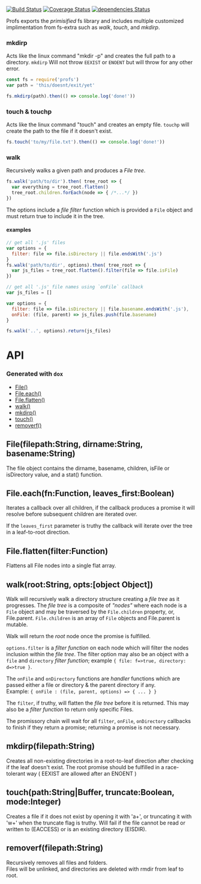 [![Build Status](https://travis-ci.org/matutter/profs.svg?branch=master)](https://travis-ci.org/matutter/profs)
[![Coverage Status](https://coveralls.io/repos/github/matutter/profs/badge.svg?branch=master)](https://coveralls.io/github/matutter/profs?branch=master) [![dependencies Status](https://david-dm.org/matutter/profs/status.svg)](https://david-dm.org/matutter/profs)

Profs exports the _primisified_ fs library and includes multiple customized implimentation from fs-extra such as _walk_, _touch_, and _mkdirp_.

### mkdirp
Acts like the linux command "mkdir -p" and creates the full path to a directory. 
`mkdirp` Will not throw `EEXIST` or `ENOENT` but will throw for any other error.

```javascript
const fs = require('profs')
var path = 'this/doesnt/exit/yet'

fs.mkdirp(path).then(() => console.log('done!'))
```

### touch & touchp
Acts like the linux command "touch" and creates an empty file. `touchp` will create the path to the file if it doesn't exist.

```javascript
fs.touch('to/my/file.txt').then(() => console.log('done!'))
```

### walk
Recursively walks a given path and produces a _File tree_.

```javascript
fs.walk('path/to/dir').then( tree_root => {
  var everything = tree_root.flatten()
  tree_root.children.forEach(node => { /*...*/ })
})
```
The options include a _file filter_ function which is provided a `File` object and must return true to include it in the tree.

#### examples  
```javascript
// get all '.js' files
var options = {
  filter: file => file.isDirectory || file.endsWith('.js')
}
fs.walk('path/to/dir', options).then( tree_root => {
  var js_files = tree_root.flatten().filter(file => file.isFile)
})
```

```javascript
// get all '.js' file names using `onFile` callback
var js_files = []

var options = {
  filter: file => file.isDirectory || file.basename.endsWith('.js'),
  onFile: (file, parent) => js_files.push(file.basename)
}

fs.walk('..', options).return(js_files)
```



# API
### Generated with `dox`

  - [File()](#filefilepathstringdirnamestringbasenamestring)
  - [File.each()](#fileeachfnfunctionleaves_firstboolean)
  - [File.flatten()](#fileflattenfilterfunction)
  - [walk()](#walkrootstringoptsobjectobject)
  - [mkdirp()](#mkdirpfilepathstring)
  - [touch()](#touchpathstringbuffertruncatebooleanmodeinteger)
  - [removerf()](#removerffilepathstring)

## File(filepath:String, dirname:String, basename:String)

  The file object contains the dirname, basename, children, isFile or isDirectory value, and a stat() function.

## File.each(fn:Function, leaves_first:Boolean)

  Iterates a callback over all children, if the callback produces a promise it will resolve
  before subsequent children are iterated over.    
  
  If the `leaves_first` parameter is truthy the callback will iterate over the tree in a leaf-to-root direction.

## File.flatten(filter:Function)

  Flattens all File nodes into a single flat array.

## walk(root:String, opts:[object Object])

  Walk will recursively walk a directory structure creating a _file tree_ as it progresses.
  The _file tree_ is a composite of _"nodes"_ where each node is a `File` object and may be traversed by the `File.children` property, or, File.parent.
  `File.children` is an array of `File` objects and File.parent is mutable.    
  
  Walk will return the _root_ node once the promise is fulfilled.    
  
  `options.filter` is a _filter function_ on each node which will filter the nodes inclusion within the _file tree_.
   The filter option may also be an object with a `file` and `directory` _filter function_; example `{ file: f=>true, directory: d=>true }`.   
  
  The `onFile` and `onDirectory` functions are _handler_ functions which are passed either a file or directory & the parent directory if any.    
  Example: `{ onFile : (file, parent, options) => { ... } }`
  
  The `filter`, if truthy, will flatten the _file tree_ before it is returned. This may also be a _filter function_ to return only specific Files.    
  
  The promissory chain will wait for all `filter`, `onFile`, `onDirectory` callbacks to finish if they return a promise; returning a promise is not necessary.

## mkdirp(filepath:String)

  Creates all non-existing directories in a root-to-leaf direction after checking if the leaf doesn't exist.
  The root promise should be fulfilled in a race-tolerant way ( EEXIST are allowed after an ENOENT )

## touch(path:String|Buffer, truncate:Boolean, mode:Integer)

  Creates a file if it does not exist by opening it with 'a+', or truncating it with 'w+' when the truncate flag is truthy.
  Will fail if the file cannot be read or written to (EACCESS) or is an existing directory (EISDIR).

## removerf(filepath:String)

  Recursively removes all files and folders.    
  Files will be unlinked, and directories are deleted with rmdir from leaf to root.
